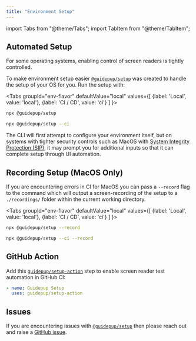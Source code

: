 ```yaml
---
title: "Environment Setup"
---
```


import Tabs from "@theme/Tabs";
import TabItem from "@theme/TabItem";

## Automated Setup

For some operating systems, enabling control of screen readers is tightly controlled.

To make environment setup easier [`@guidepup/setup`](https://github.com/guidepup/setup) was created to handle the setup of your OS for you. Run the setup with:

<Tabs
  groupId="env-flavor"
  defaultValue="local"
  values={[
    {label: 'Local', value: 'local'},
    {label: 'CI / CD', value: 'ci'}
  ]
}>
<TabItem value="local">

```bash
npx @guidepup/setup
```

</TabItem>
<TabItem value="ci">

```bash
npx @guidepup/setup --ci
```

</TabItem>
</Tabs>

The CLI will first attempt to configure your environment itself, but on systems with tighter security controls such as MacOS with [System Integrity Protection (SIP)](https://support.apple.com/en-gb/HT204899), it may prompt you for additional inputs so that it can complete setup through UI automation.

## Recording Setup (MacOS Only)

If you are encountering errors in CI for MacOS you can pass a `--record` flag to the command which will output a screen-recording of the setup to a `./recordings/` folder within the current working directory.

<Tabs
  groupId="env-flavor"
  defaultValue="local"
  values={[
    {label: 'Local', value: 'local'},
    {label: 'CI / CD', value: 'ci'}
  ]
}>
<TabItem value="local">

```bash
npx @guidepup/setup --record
```

</TabItem>
<TabItem value="ci">

```bash
npx @guidepup/setup --ci --record
```

</TabItem>
</Tabs>

## GitHub Action

Add this [`guidepup/setup-action`](https://github.com/marketplace/actions/guidepup-setup) step to enable screen reader test automation in GitHub CI:

```yaml
- name: Guidepup Setup
  uses: guidepup/setup-action
```

## Issues

If you are encountering issues with [`@guidepup/setup`](https://github.com/guidepup/setup) then please reach out and raise a [GitHub issue](https://github.com/guidepup/setup/issues).